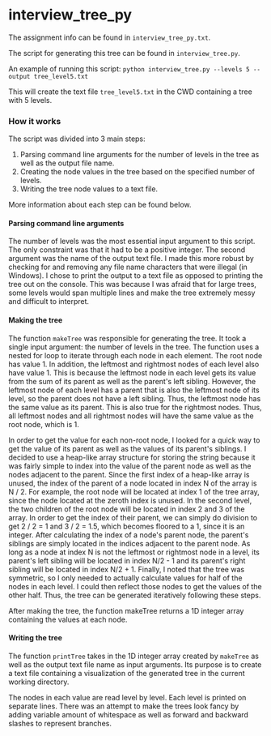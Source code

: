 interview_tree_py
=================
The assignment info can be found in `interview_tree_py.txt`.

The script for generating this tree can be found in `interview_tree.py`.

An example of running this script:
`python interview_tree.py --levels 5 --output tree_level5.txt`

This will create the text file `tree_level5.txt` in the CWD containing a tree with 5 levels.

### How it works
The script was divided into 3 main steps:
1. Parsing command line arguments for the number of levels in the tree as well as the output file name.
2. Creating the node values in the tree based on the specified number of levels.
3. Writing the tree node values to a text file.

More information about each step can be found below.

#### Parsing command line arguments
The number of levels was the most essential input argument to this script. The only constraint was that it had to be a positive integer. The second argument was the name of the output text file. I made this more robust by checking for and removing any file name characters that were illegal (in Windows). I chose to print the output to a text file as opposed to printing the tree out on the console. This was because I was afraid that for large trees, some levels would span multiple lines and make the tree extremely messy and difficult to interpret.

#### Making the tree
The function `makeTree` was responsible for generating the tree. It took a single input argument: the number of levels in the tree. The function uses a nested for loop to iterate through each node in each element. The root node has value 1. In addition, the leftmost and rightmost nodes of each level also have value 1. This is because the leftmost node in each level gets its value from the sum of its parent as well as the parent's left sibling. However, the leftmost node of each level has a parent that is also the leftmost node of its level, so the parent does not have a left sibling. Thus, the leftmost node has the same value as its parent. This is also true for the rightmost nodes. Thus, all leftmost nodes and all rightmost nodes will have the same value as the root node, which is 1. 

In order to get the value for each non-root node, I looked for a quick way to get the value of its parent as well as the values of its parent's siblings. I decided to use a heap-like array structure for storing the string because it was fairly simple to index into the value of the parent node as well as the nodes adjacent to the parent. Since the first index of a heap-like array is unused, the index of the parent of a node located in index N of the array is N / 2. For example, the root node will be located at index 1 of the tree array, since the node located at the zeroth index is unused. In the second level, the two children of the root node will be located in index 2 and 3 of the array. In order to get the index of their parent, we can simply do division to get 2 / 2 = 1 and 3 / 2 = 1.5, which becomes floored to a 1, since it is an integer. After calculating the index of a node's parent node, the parent's siblings are simply located in the indices adjacent to the parent node. As long as a node at index N is not the leftmost or rightmost node in a level, its parent's left sibling will be located in index N/2 - 1 and its parent's right sibling will be located in index N/2 + 1. Finally, I noted that the tree was symmetric, so I only needed to actually calculate values for half of the nodes in each level. I could then reflect those nodes to get the values of the other half. Thus, the tree can be generated iteratively following these steps.

After making the tree, the function makeTree returns a 1D integer array containing the values at each node.

#### Writing the tree
The function `printTree` takes in the 1D integer array created by `makeTree` as well as the output text file name as input arguments. Its purpose is to create a text file containing a visualization of the generated tree in the current working directory.

The nodes in each value are read level by level. Each level is printed on separate lines. There was an attempt to make the trees look fancy by adding variable amount of whitespace as well as forward and backward slashes to represent branches.
